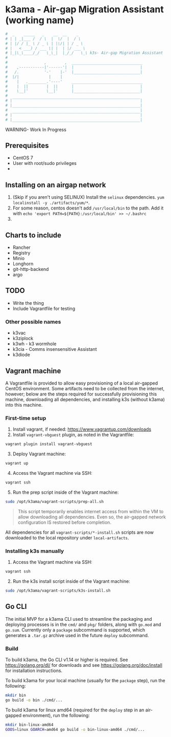 # k3ama - Air-gap Migration Assistant (working name)
```bash
#  _    _____   _    __  __    _
# | | _|___ /  / \  |  \/  |  / \
# | |/ / |_ \ / _ \ | |\/| | / _ \
# |   < ___) / ___ \| |  | |/ ___ \
# |_|\_\____/_/   \_\_|  |_/_/   \_\ k3s- Air-gap Migration Assistant
#
#                ,        ,  _______________________________
#    ,-----------|'------'|  |                             |
#   /.           '-'    |-'  |_____________________________|
#  |/|             |    |
#    |   .________.'----'    _______________________________
#    |  ||        |  ||      |                             |
#    \__|'        \__|'      |_____________________________|
#
# |‾‾‾‾‾‾‾‾‾‾‾‾‾‾‾‾‾‾‾‾‾‾‾‾‾‾‾‾‾‾‾‾‾‾‾‾‾‾‾‾‾‾‾‾‾‾‾‾‾‾‾‾‾‾‾‾|
# |________________________________________________________|
#                                                          |
# |‾‾‾‾‾‾‾‾‾‾‾‾‾‾‾‾‾‾‾‾‾‾‾‾‾‾‾‾‾‾‾‾‾‾‾‾‾‾‾‾‾‾‾‾‾‾‾‾‾‾‾‾‾‾‾‾|
# |________________________________________________________|

```
WARNING- Work In Progress

## Prerequisites
* CentOS 7
* User with root/sudo privileges
* 

## Installing on an airgap network
1) (Skip if you aren't using SELINUX) Install the `selinux` dependencies. `yum localinstall -y ./artifacts/yum/*`.
2) For some reason, centos doesn't add `/usr/local/bin` to the path. Add it with `echo 'export PATH=${PATH}:/usr/local/bin' >> ~/.bashrc`
3) 



## Charts to include
* Rancher
* Registry
* Minio
* Longhorn
* git-http-backend
* argo

## TODO
* Write the thing
* Include Vagrantfile for testing

### Other possible names
* k3vac
* k3ziplock
* k3wh - k3 wormhole
* k3cia - Comms insensensitive Assistant
* k3diode

## Vagrant machine

A Vagrantfile is provided to allow easy provisioning of a local air-gapped CentOS environment. Some
artifacts need to be collected from the internet, however; below are the steps required for
successfully provisioning this machine, downloading all dependencies, and installing k3s (without
k3ama) into this machine.

### First-time setup

1. Install vagrant, if needed: <https://www.vagrantup.com/downloads>
2. Install `vagrant-vbguest` plugin, as noted in the Vagrantfile:  
  ```bash
  vagrant plugin install vagrant-vbguest
  ```
3. Deploy Vagrant machine:
  ```bash
  vagrant up
  ```
4. Access the Vagrant machine via SSH:
  ```bash
  vagrant ssh
  ```
5. Run the prep script inside of the Vagrant machine:
  ```bash
  sudo /opt/k3ama/vagrant-scripts/prep-all.sh
  ```
  > This script temporarily enables internet access from within the VM to allow downloading all
  > dependencies. Even so, the air-gapped network configuration IS restored before completion.

All dependencies for all `vagrant-scripts/*-install.sh` scripts are now downloaded to the local
repository under `local-artifacts`.

### Installing k3s manually

1. Access the Vagrant machine via SSH:
  ```bash
  vagrant ssh
  ```
2. Run the k3s install script inside of the Vagrant machine:
  ```bash
  sudo /opt/k3ama/vagrant-scripts/k3s-install.sh
  ```

## Go CLI

The initial MVP for a k3ama CLI used to streamline the packaging and deploying processes is in the
`cmd/` and `pkg/` folders, along with `go.mod` and `go.sum`. Currently only a `package` subcommand
is supported, which generates a `.tar.gz` archive used in the future `deploy` subcommand.

### Build

To build k3ama, the Go CLI v1.14 or higher is required. See <https://golang.org/dl/> for downloads
and see <https://golang.org/doc/install> for installation instructions.

To build k3ama for your local machine (usually for the `package` step), run the following:

```bash
mkdir bin
go build -o bin ./cmd/...
```

To build k3ama for linux amd64 (required for the `deploy` step in an air-gapped environment), run
the following:

```bash
mkdir bin-linux-amd64
GOOS=linux GOARCH=amd64 go build -o bin-linux-amd64 ./cmd/...
```
